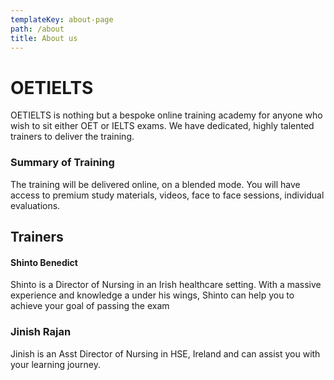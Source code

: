 ```yaml
---
templateKey: about-page
path: /about
title: About us
---
```

# OETIELTS

OETIELTS is nothing but a bespoke online training academy for anyone who wish to sit either OET or IELTS exams. We have dedicated, highly talented trainers to deliver the training.



### Summary of Training

The training will be delivered online, on a blended mode. You will have access to premium study materials, videos, face to face sessions, individual evaluations. 

## Trainers

#### Shinto Benedict

Shinto is  a Director of Nursing in an Irish healthcare setting. With a massive experience and knowledge a under his wings, Shinto can help you to achieve your goal of passing the exam

### Jinish Rajan

Jinish is an Asst Director of Nursing in HSE, Ireland and can assist you with your learning journey.